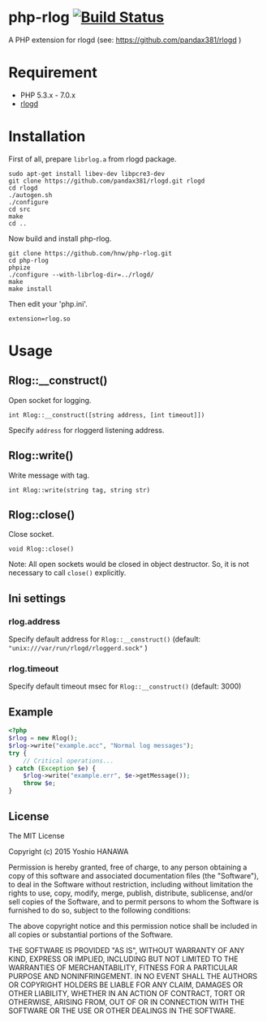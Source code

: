 # php-rlog [![Build Status](https://travis-ci.org/hnw/php-rlog.svg?branch=master)](https://travis-ci.org/hnw/php-rlog)

A PHP extension for rlogd (see: https://github.com/pandax381/rlogd )

# Requirement

- PHP 5.3.x - 7.0.x
- [rlogd](https://github.com/pandax381/rlogd)

# Installation

First of all, prepare `librlog.a` from rlogd package.

```
sudo apt-get install libev-dev libpcre3-dev
git clone https://github.com/pandax381/rlogd.git rlogd
cd rlogd
./autogen.sh
./configure
cd src
make
cd ..
```

Now build and install php-rlog.

```
git clone https://github.com/hnw/php-rlog.git
cd php-rlog
phpize
./configure --with-librlog-dir=../rlogd/
make
make install
```

Then edit your 'php.ini'.

```
extension=rlog.so
```

# Usage

## Rlog::__construct()

Open socket for logging.

```
int Rlog::__construct([string address, [int timeout]])
```

Specify `address` for rloggerd listening address.

## Rlog::write()

Write message with tag.

```
int Rlog::write(string tag, string str)
```

## Rlog::close()

Close socket.

```
void Rlog::close()
```

Note: All open sockets would be closed in object destructor. So, it is not necessary to call `close()` explicitly.

## Ini settings

### rlog.address

Specify default address for `Rlog::__construct()` (default: `"unix:///var/run/rlogd/rloggerd.sock"` )

### rlog.timeout

Specify default timeout msec for `Rlog::__construct()` (default: 3000)


## Example

```php
<?php
$rlog = new Rlog();
$rlog->write("example.acc", "Normal log messages");
try {
    // Critical operations...
} catch (Exception $e) {
    $rlog->write("example.err", $e->getMessage());
    throw $e;
}
```

## License

The MIT License

Copyright (c) 2015 Yoshio HANAWA

Permission is hereby granted, free of charge, to any person obtaining a copy of this software and associated documentation files (the "Software"), to deal in the Software without restriction, including without limitation the rights to use, copy, modify, merge, publish, distribute, sublicense, and/or sell copies of the Software, and to permit persons to whom the Software is furnished to do so, subject to the following conditions:

The above copyright notice and this permission notice shall be included in all copies or substantial portions of the Software.

THE SOFTWARE IS PROVIDED "AS IS", WITHOUT WARRANTY OF ANY KIND, EXPRESS OR IMPLIED, INCLUDING BUT NOT LIMITED TO THE WARRANTIES OF MERCHANTABILITY, FITNESS FOR A PARTICULAR PURPOSE AND NONINFRINGEMENT. IN NO EVENT SHALL THE AUTHORS OR COPYRIGHT HOLDERS BE LIABLE FOR ANY CLAIM, DAMAGES OR OTHER LIABILITY, WHETHER IN AN ACTION OF CONTRACT, TORT OR OTHERWISE, ARISING FROM, OUT OF OR IN CONNECTION WITH THE SOFTWARE OR THE USE OR OTHER DEALINGS IN THE SOFTWARE.
